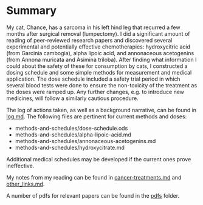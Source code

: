 # Summary

My cat, Chance, has a sarcoma in his left hind leg that recurred a few months
after surgical removal (lumpectomy). I did a significant amount of reading of
peer-reviewed research papers and discovered several experimental and
potentially effective chemotherapies: hydroxycitric acid (from Garcinia
cambogia), alpha lipoic acid, and annonaceous acetogenins (from Annona muricata
and Asimina triloba). After finding what information I could about the safety
of these for consumption by cats, I constructed a dosing schedule and some
simple methods for measurement and medical application. The dose schedule
included a safety trial period in which several blood tests were done to ensure
the non-toxicity of the treatment as the doses were ramped up. Any further
changes, e.g. to introduce new medicines, will follow a similarly cautious
procedure.

The log of actions taken, as well as a background narrative, can be found in
[log.md](https://github.com/k98kurz/chance-cancer/blob/master/log.md). The
following files are pertinent for current methods and doses:
- methods-and-schedules/dose-schedule.ods
- methods-and-schedules/alpha-lipoic-acid.md
- methods-and-schedules/annonaceous-acetogenins.md
- methods-and-schedules/hydroxycitrate.md

Additional medical schedules may be developed if the current ones prove
ineffective.

My notes from my reading can be found in
[cancer-treatments.md](https://github.com/k98kurz/chance-cancer/blob/master/cancer-treatments.md)
and [other_links.md](https://github.com/k98kurz/chance-cancer/blob/master/other_links.md).

A number of pdfs for relevant papers can be found in the
[pdfs](https://github.com/k98kurz/chance-cancer/tree/master/pdfs) folder.

